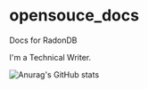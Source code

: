 # opensouce_docs
Docs for RadonDB 



I'm a Technical Writer.

![Anurag's GitHub stats](https://github-readme-stats.vercel.app/api?username=molliezhang&h&hide=stars,issues&show_icons=true&theme=dracula)

